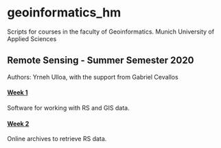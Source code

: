 # geoinformatics_hm
Scripts for courses in the faculty of Geoinformatics. Munich University of Applied Sciences

## Remote Sensing - Summer Semester 2020
Authors: Yrneh Ulloa, with the support from Gabriel Cevallos

#### [Week 1](https://mybinder.org/v2/gh/yzut-ydv/geoinformatics_hm/master?filepath=practice1_fe1.ipynb)
Software for working with RS and GIS data.  

#### [Week 2](https://hub.gke.mybinder.org/user/yzut-ydv-geoinformatics_hm-v402xkqu/notebooks/practice2_fe1.ipynb)
Online archives to retrieve RS data.
